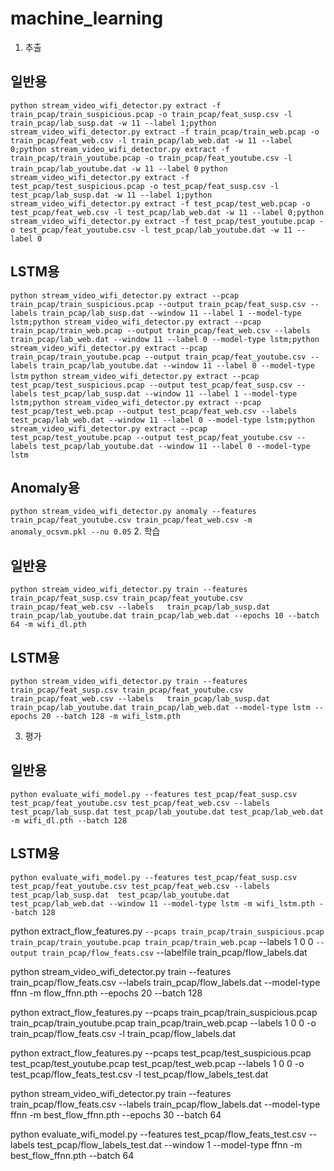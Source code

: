 # machine_learning
1. 추출
## 일반용
``
python stream_video_wifi_detector.py extract -f train_pcap/train_suspicious.pcap -o train_pcap/feat_susp.csv -l train_pcap/lab_susp.dat -w 11 --label 1;python stream_video_wifi_detector.py extract -f train_pcap/train_web.pcap -o train_pcap/feat_web.csv -l train_pcap/lab_web.dat -w 11 --label 0;python stream_video_wifi_detector.py extract -f train_pcap/train_youtube.pcap -o train_pcap/feat_youtube.csv -l train_pcap/lab_youtube.dat -w 11 --label 0
``
``
python stream_video_wifi_detector.py extract -f test_pcap/test_suspicious.pcap -o test_pcap/feat_susp.csv -l test_pcap/lab_susp.dat -w 11 --label 1;python stream_video_wifi_detector.py extract -f test_pcap/test_web.pcap -o test_pcap/feat_web.csv -l test_pcap/lab_web.dat -w 11 --label 0;python stream_video_wifi_detector.py extract -f test_pcap/test_youtube.pcap -o test_pcap/feat_youtube.csv -l test_pcap/lab_youtube.dat -w 11 --label 0
``
## LSTM용
``
python stream_video_wifi_detector.py extract --pcap train_pcap/train_suspicious.pcap --output train_pcap/feat_susp.csv --labels train_pcap/lab_susp.dat --window 11 --label 1 --model-type lstm;python stream_video_wifi_detector.py extract --pcap train_pcap/train_web.pcap --output train_pcap/feat_web.csv --labels train_pcap/lab_web.dat --window 11 --label 0 --model-type lstm;python stream_video_wifi_detector.py extract --pcap train_pcap/train_youtube.pcap --output train_pcap/feat_youtube.csv --labels train_pcap/lab_youtube.dat --window 11 --label 0 --model-type lstm
``
``
python stream_video_wifi_detector.py extract --pcap test_pcap/test_suspicious.pcap --output test_pcap/feat_susp.csv --labels test_pcap/lab_susp.dat --window 11 --label 1 --model-type lstm;python stream_video_wifi_detector.py extract --pcap test_pcap/test_web.pcap --output test_pcap/feat_web.csv --labels test_pcap/lab_web.dat --window 11 --label 0 --model-type lstm;python stream_video_wifi_detector.py extract --pcap test_pcap/test_youtube.pcap --output test_pcap/feat_youtube.csv --labels test_pcap/lab_youtube.dat --window 11 --label 0 --model-type lstm
``
## Anomaly용
``
python stream_video_wifi_detector.py anomaly --features train_pcap/feat_youtube.csv train_pcap/feat_web.csv -m anomaly_ocsvm.pkl --nu 0.05
``
2. 학습
## 일반용
``
python stream_video_wifi_detector.py train --features train_pcap/feat_susp.csv train_pcap/feat_youtube.csv train_pcap/feat_web.csv --labels   train_pcap/lab_susp.dat train_pcap/lab_youtube.dat train_pcap/lab_web.dat --epochs 10 --batch 64 -m wifi_dl.pth
``
## LSTM용
``
python stream_video_wifi_detector.py train --features train_pcap/feat_susp.csv train_pcap/feat_youtube.csv train_pcap/feat_web.csv --labels   train_pcap/lab_susp.dat train_pcap/lab_youtube.dat train_pcap/lab_web.dat --model-type lstm --epochs 20 --batch 128 -m wifi_lstm.pth
``

3. 평가
## 일반용
``
python evaluate_wifi_model.py --features test_pcap/feat_susp.csv test_pcap/feat_youtube.csv test_pcap/feat_web.csv --labels   test_pcap/lab_susp.dat test_pcap/lab_youtube.dat test_pcap/lab_web.dat -m wifi_dl.pth --batch 128
``
## LSTM용
``
python evaluate_wifi_model.py --features test_pcap/feat_susp.csv test_pcap/feat_youtube.csv test_pcap/feat_web.csv --labels   test_pcap/lab_susp.dat  test_pcap/lab_youtube.dat  test_pcap/lab_web.dat --window 11 --model-type lstm -m wifi_lstm.pth --batch 128
``


<!-- python stream_video_wifi_detector.py anomaly --features feat_youtube.csv feat_web.csv -m anomaly_ocsvm.pkl --nu 0.01


python stream_video_wifi_detector.py train --features auto_labeled_X.csv --labels auto_labeled_y.dat --window 11 --model-type lstm -m wifi_lstm_auto.pth --epochs 20

type feat_susp.csv feat_web.csv feat_youtube.csv > test_features.csv
type test_pcap/lab_susp.dat test_pcap/lab_web.dat test_pcap/lab_youtube.dat > test_pcap/lab_features.dat

Get-Content -Path feat_susp.csv,feat_web.csv,feat_youtube.csv |
  Set-Content test_features.csv
Get-Content -Path lab_susp.dat,lab_web.dat,lab_youtube.dat |
  Set-Content test_features.dat
  
python evaluate_wifi_model.py --features test_pcap/test_features.csv --labels test_pcap/test_labels.dat --window 11 --model-type lstm -m wifi_lstm_auto.pth --batch 128 -->

python extract_flow_features.py ` --pcaps train_pcap/train_suspicious.pcap train_pcap/train_youtube.pcap train_pcap/train_web.pcap ` --labels 1 0 0 ` --output train_pcap/flow_feats.csv ` --labelfile train_pcap/flow_labels.dat

python stream_video_wifi_detector.py train --features train_pcap/flow_feats.csv --labels train_pcap/flow_labels.dat --model-type ffnn -m flow_ffnn.pth --epochs 20 --batch 128

python extract_flow_features.py --pcaps train_pcap/train_suspicious.pcap train_pcap/train_youtube.pcap train_pcap/train_web.pcap --labels 1 0 0 -o train_pcap/flow_feats.csv -l train_pcap/flow_labels.dat

python extract_flow_features.py --pcaps test_pcap/test_suspicious.pcap test_pcap/test_youtube.pcap test_pcap/test_web.pcap --labels 1 0 0 -o test_pcap/flow_feats_test.csv -l test_pcap/flow_labels_test.dat

python stream_video_wifi_detector.py train --features train_pcap/flow_feats.csv --labels train_pcap/flow_labels.dat --model-type ffnn -m best_flow_ffnn.pth --epochs 30 --batch 64

python evaluate_wifi_model.py --features test_pcap/flow_feats_test.csv --labels test_pcap/flow_labels_test.dat --window 1 --model-type ffnn -m best_flow_ffnn.pth --batch 64